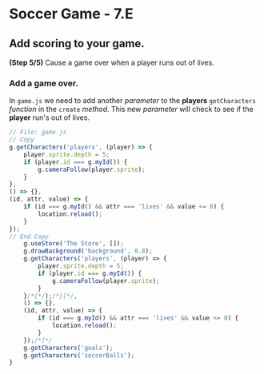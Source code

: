 # Soccer Game - 7.E

## Add scoring to your game.

**(Step 5/5)** Cause a game over when a player runs out of lives.

### Add a game over.

In `game.js` we need to add another _parameter_ to the **players** `getCharacters` _function_ in the `create` _method_. This new _parameter_ will check to see if the **player** run's out of lives.

```javascript
// File: game.js
// Copy
g.getCharacters('players', (player) => {
	player.sprite.depth = 5;
	if (player.id === g.myId()) {
		g.cameraFollow(player.sprite);
	}
},
() => {},
(id, attr, value) => {
	if (id === g.myId() && attr === 'lives' && value <= 0) {
		location.reload();
	}
});
// End Copy
	g.useStore('The Store', []);
	g.drawBackground('background', 0.8);
	g.getCharacters('players', (player) => {
		player.sprite.depth = 5;
		if (player.id === g.myId()) {
			g.cameraFollow(player.sprite);
		}
	}/*{*/);/*}[*/,
	() => {},
	(id, attr, value) => {
		if (id === g.myId() && attr === 'lives' && value <= 0) {
			location.reload();
		}
	});/*]*/
	g.getCharacters('goals');
	g.getCharacters('soccerBalls');
}
```
